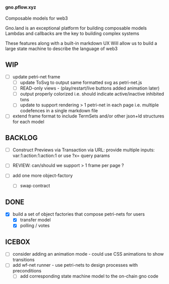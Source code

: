 #### gno.pflow.xyz

Composable models for web3

Gno.land is an exceptional platform for building composable models
Lambdas and callbacks are the key to building complex systems

These features along with a built-in markdown UX
Will allow us to build a large state machine to describe the language of web3

WIP
---
- [ ] update petri-net frame
  - [ ] update ToSvg to output same formatted svg as petri-net.js
  - [ ] READ-only views - (play/restart/live buttons added animation later)
  - [ ] output properly colorized i.e. should indicate active/inactive inhibited txns
  - [ ] update to support rendering > 1 petri-net in each page i.e. multiple codefences in a single markdown file
 
- [ ] extend frame format to include TermSets and/or other json+ld structures for each model

BACKLOG
-------
 
- [ ] Construct Previews via Transaction via URL: provide multiple inputs: var:1:action:1:action:1  or use ?x= query params
- [ ] REVIEW: can/should we support > 1 frame per page ?
 
- [ ] add one more object-factory
  - [ ] swap contract


DONE
----
- [x] build a set of object factories that compose petri-nets for users
  - [x] transfer model
  - [x] polling / votes

ICEBOX
------
- [ ] consider adding an animation mode - could use CSS animations to show transitions
- [ ] add wf-net runner - use petri-nets to design processes with preconditions
  - [ ] add corresponding state machine model to the on-chain gno code

